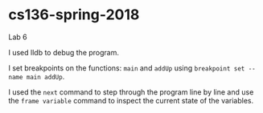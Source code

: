 # cs136-spring-2018
Lab 6

I used lldb to debug the program.

I set breakpoints on the functions: `main` and `addUp` using `breakpoint set --name main addUp`.

I used the `next` command to step through the program line by line and use the `frame variable` command to inspect the current state of the variables. 


